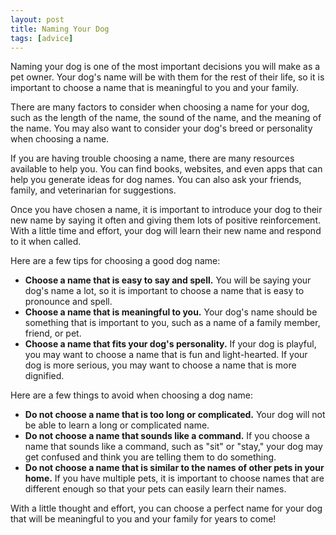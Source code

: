 ```yaml
---
layout: post
title: Naming Your Dog
tags: [advice]
---
```


Naming your dog is one of the most important decisions you will make as a pet owner. Your dog's name will be with them for the rest of their life, so it is important to choose a name that is meaningful to you and your family.

There are many factors to consider when choosing a name for your dog, such as the length of the name, the sound of the name, and the meaning of the name. You may also want to consider your dog's breed or personality when choosing a name.

If you are having trouble choosing a name, there are many resources available to help you. You can find books, websites, and even apps that can help you generate ideas for dog names. You can also ask your friends, family, and veterinarian for suggestions.

Once you have chosen a name, it is important to introduce your dog to their new name by saying it often and giving them lots of positive reinforcement. With a little time and effort, your dog will learn their new name and respond to it when called.

Here are a few tips for choosing a good dog name:

* **Choose a name that is easy to say and spell.** You will be saying your dog's name a lot, so it is important to choose a name that is easy to pronounce and spell.
* **Choose a name that is meaningful to you.** Your dog's name should be something that is important to you, such as a name of a family member, friend, or pet.
* **Choose a name that fits your dog's personality.** If your dog is playful, you may want to choose a name that is fun and light-hearted. If your dog is more serious, you may want to choose a name that is more dignified.

Here are a few things to avoid when choosing a dog name:

* **Do not choose a name that is too long or complicated.** Your dog will not be able to learn a long or complicated name.
* **Do not choose a name that sounds like a command.** If you choose a name that sounds like a command, such as "sit" or "stay," your dog may get confused and think you are telling them to do something.
* **Do not choose a name that is similar to the names of other pets in your home.** If you have multiple pets, it is important to choose names that are different enough so that your pets can easily learn their names.

With a little thought and effort, you can choose a perfect name for your dog that will be meaningful to you and your family for years to come!